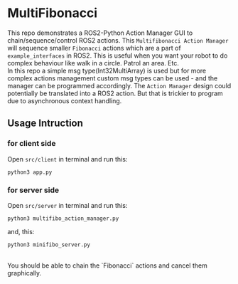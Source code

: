 # MultiFibonacci

This repo demonstrates a ROS2-Python Action Manager GUI to chain/sequence/control ROS2 actions. This `Multifibonacci Action Manager` will sequence smaller `Fibonacci` actions which are a part of `example_interfaces` in ROS2. This is useful when you want your robot to do complex behaviour like walk in a circle. Patrol an area. Etc. 
</br>
In this repo a simple msg type(Int32MultiArray) is used but for more complex actions management custom msg types can be used - and the manager can be programmed accordingly. The `Action Manager` design could potentially be translated into a ROS2 action. But that is trickier to program due to asynchronous context handling. 


## Usage Intruction

### for client side
Open `src/client` in terminal and run this:
```
python3 app.py
```

### for server side
Open `src/server` in terminal and run this:

```
python3 multifibo_action_manager.py
```
and, this:
```
python3 minifibo_server.py
```
</br>
You should be able to chain the `Fibonacci` actions and cancel them graphically.